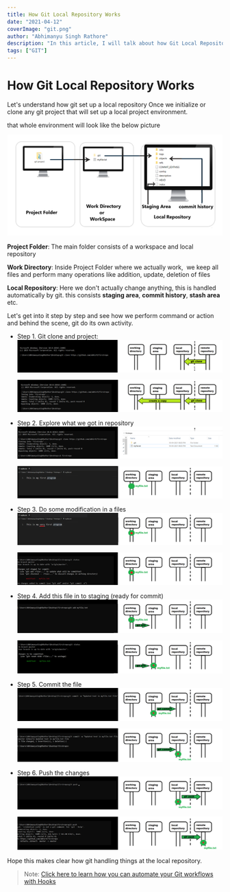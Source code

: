```yaml
---
title: How Git Local Repository Works
date: "2021-04-12"
coverImage: "git.png"
author: "Abhimanyu Singh Rathore"
description: "In this article, I will talk about how Git Local Repository Works"
tags: ["GIT"]
---
```


# How Git Local Repository Works

Let's understand how git set up a local repository
Once we initialize or clone any git project that will set up a local project environment.

that whole environment will look like the below picture 

![git-local-environment](localrepository.png)

**Project Folder**: The main folder consists of a workspace and local repository

**Work Directory**: Inside Project Folder where we actually work,  we keep all files and perform many operations like addition, update, deletion of files

**Local Repository**: Here we don't actually change anything, this is handled automatically by git. this consists **staging area**, **commit history**, **stash area** etc.



Let's get into it step by step and see how we perform command or action and behind the scene, git do its own activity. 

- Step 1. Git clone and project:
  ![3](3.png)

  ![4](4.png)
- Step 2. Explore what we got in repository
  ![5](5.png)

  ![6](6.png)
- Step 3. Do some modification in a files
  ![7](7.png)

  ![8](8.png)
- Step 4. Add this file in to staging (ready for commit)
  ![9](9.png)

  ![10](10.png)
- Step 5. Commit the file 
  ![11](11.png)

  ![12](12.png)
- Step 6. Push the changes
  ![13](13.png)

  ![14](14.png)


Hope this makes clear how git handling things at the local repository.

> Note: [Click here to learn how you can automate your Git workflows with Hooks](https://compile7.org/decompile/how-to-automate-workflows-with-git-hooks/)